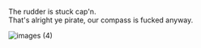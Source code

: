 <span>The rudder is stuck cap'n.<br>That's alright ye pirate, our compass is fucked anyway.</span>

![images (4)](https://user-images.githubusercontent.com/29265684/75947997-eb876300-5eed-11ea-96c0-445ab3ec27f7.jpeg)
